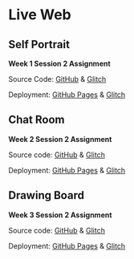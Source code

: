 # Live Web

## Self Portrait

**Week 1 Session 2 Assignment**

Source Code: [GitHub](https://github.com/zhumingcheng697/Live-Web/tree/main/self-portrait) & [Glitch](https://glitch.com/edit/#!/mccoy-zhu-self-portrait)

Deployment: [GitHub Pages](https://zhumingcheng697.github.io/Live-Web/self-portrait/index.html) & [Glitch](https://mccoy-zhu-self-portrait.glitch.me/)

## Chat Room

**Week 2 Session 2 Assignment**

Source code: [GitHub](https://github.com/zhumingcheng697/Live-Web/tree/main/chat-room) & [Glitch](https://glitch.com/edit/#!/mccoy-zhu-chat-room)

Deployment: [GitHub Pages](https://zhumingcheng697.github.io/Live-Web/chat-room/index.html) & [Glitch](https://mccoy-zhu-chat-room.glitch.me/)

## Drawing Board

**Week 3 Session 2 Assignment**

Source code: [GitHub](https://github.com/zhumingcheng697/Live-Web/tree/main/drawing-board) & [Glitch](https://glitch.com/edit/#!/mccoy-zhu-drawing-board)

Deployment: [GitHub Pages](https://zhumingcheng697.github.io/Live-Web/drawing-board/index.html) & [Glitch](https://mccoy-zhu-drawing-board.glitch.me/)
